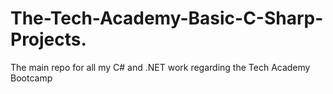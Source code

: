 # The-Tech-Academy-Basic-C-Sharp-Projects.
The main repo for all my C# and .NET work regarding the Tech Academy Bootcamp

